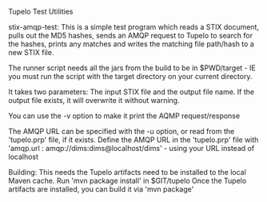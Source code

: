 Tupelo Test Utilities

stix-amqp-test:
This is a simple test program which reads a STIX document, pulls out the MD5 hashes,
sends an AMQP request to Tupelo to search for the hashes, prints any matches and writes
the matching file path/hash to a new STIX file.

The runner script needs all the jars from the build to be in $PWD/target - IE you must
run the script with the target directory on your current directory.

It takes two parameters: The input STIX file and the output file name. If the output
file exists, it will overwrite it without warning.

You can use the -v option to make it print the AQMP request/response

The AMQP URL can be specified with the -u option, or read from the 'tupelo.prp' file, if it exists.
Define the AMQP URL in the 'tupelo.prp' file with 'amqp.url : amqp://dims:dims@localhost/dims' - using
your URL instead of localhost


Building:
This needs the Tupelo artifacts need to be installed to the local Maven cache. Run 'mvn package install' in $GIT/tupelo
Once the Tupelo artifacts are installed, you can build it via 'mvn package'
